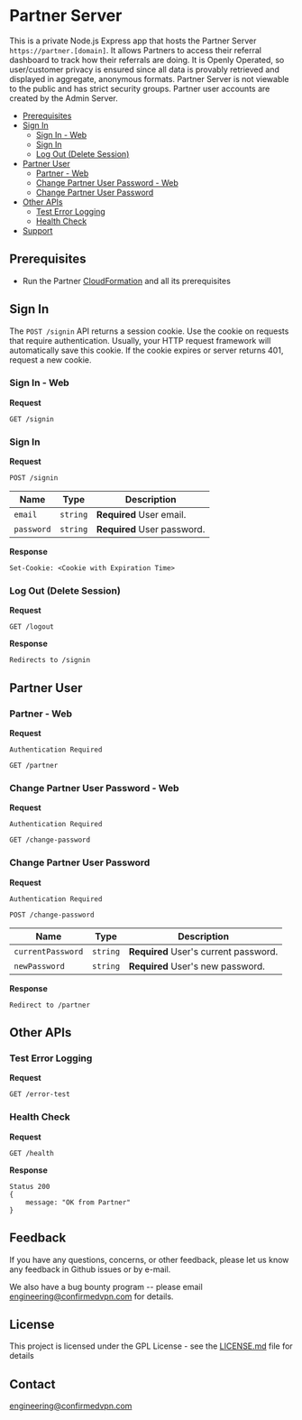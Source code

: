 # Partner Server

This is a private Node.js Express app that hosts the Partner Server `https://partner.[domain]`. It allows Partners to access their referral dashboard to track how their referrals are doing. It is Openly Operated, so user/customer privacy is ensured since all data is provably retrieved and displayed in aggregate, anonymous formats. Partner Server is not viewable to the public and has strict security groups. Partner user accounts are created by the Admin Server.

- [Prerequisites](#prerequisites)
- [Sign In](#sign-in)
  * [Sign In - Web](#sign-in---web)
  * [Sign In](#sign-in-1)
  * [Log Out (Delete Session)](#log-out--delete-session-)
- [Partner User](#partner-user)
  * [Partner - Web](#spartner---web)
  * [Change Partner User Password - Web](#change-partner-user-password---web)
  * [Change Partner User Password](#change-partner-user-password)
- [Other APIs](#other-apis)
  * [Test Error Logging](#test-error-logging)
  * [Health Check](#health-check)
- [Support](#support)

## Prerequisites

* Run the Partner [CloudFormation](https://github.com/confirmedcode/Server-CloudFormation) and all its prerequisites

## Sign In

The `POST /signin` API returns a session cookie. Use the cookie on requests that require authentication. Usually, your HTTP request framework will automatically save this cookie. If the cookie expires or server returns 401, request a new cookie.

### Sign In - Web
__Request__

```
GET /signin
```

### Sign In
__Request__

```
POST /signin
```

Name | Type | Description
--- | --- | ---
`email` | `string` | __Required__ User email.
`password` | `string` | __Required__ User password.

__Response__

```
Set-Cookie: <Cookie with Expiration Time>
```

### Log Out (Delete Session)
__Request__
```
GET /logout
```

__Response__

```
Redirects to /signin
```

## Partner User

### Partner - Web
__Request__

`Authentication Required`

```
GET /partner
```

### Change Partner User Password - Web
__Request__

`Authentication Required`

```
GET /change-password
```

### Change Partner User Password
__Request__

`Authentication Required`

```
POST /change-password
```

Name | Type | Description
--- | --- | ---
`currentPassword` | `string` | __Required__ User's current password.
`newPassword` | `string` | __Required__ User's new password.

__Response__

```
Redirect to /partner
```

## Other APIs

### Test Error Logging
__Request__

```
GET /error-test
```

### Health Check
__Request__

```
GET /health
```

__Response__

```
Status 200
{
	message: "OK from Partner"
}
```

## Feedback
If you have any questions, concerns, or other feedback, please let us know any feedback in Github issues or by e-mail.

We also have a bug bounty program -- please email <engineering@confirmedvpn.com> for details.

## License

This project is licensed under the GPL License - see the [LICENSE.md](LICENSE.md) file for details

## Contact

<engineering@confirmedvpn.com>